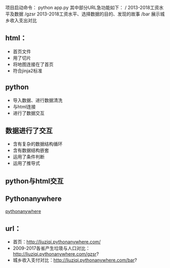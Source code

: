 项目启动命令：
    python app.py
其中部分URL急功能如下：
    / 2013-2018工资水平及数据
    /gzsr 2013-2018工资水平、选择数据的目的、发现的故事
    /bar 展示城乡收入支出对比

## html：
- 首页文件
- 用了切片
- 将地图连接在了首页
- 符合jinja2标准

## python
- 导入数据、进行数据清洗
- 与html连接
- 进行了数据交互

## 数据进行了交互
- 含有复杂的数据结构循环
- 含有数据结构嵌套
- 运用了条件判断
- 运用了推导式

## python与html交互

## Pythonanywhere 
[pythonanywhere](http://liuziqi.pythonanywhere.com/)
## url：
- 首页：http://liuziqi.pythonanywhere.com/
- 2009-2017各省产生垃圾与人口对比：http://liuziqi.pythonanywhere.com/gzsr?
- 城乡收入支付对比：http://liuziqi.pythonanywhere.com/bar?
